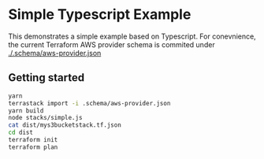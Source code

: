 # Simple Typescript Example

This demonstrates a simple example based on Typescript. For conevnience, the current Terraform AWS provider schema is commited under [./.schema/aws-provider.json](./.schema/aws-provider.json)

## Getting started

```bash
yarn
terrastack import -i .schema/aws-provider.json
yarn build
node stacks/simple.js
cat dist/mys3bucketstack.tf.json
cd dist
terraform init
terraform plan
```